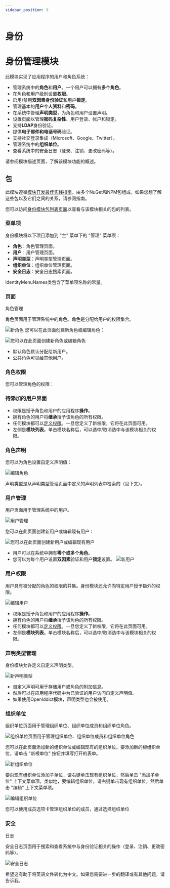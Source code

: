 ```yaml
---
sidebar_position: 9
---
```


# 身份

# 身份管理模块

此模块实现了应用程序的用户和角色系统：

* 管理系统中的**角色**和**用户**。一个用户可以拥有**多个角色**。
* 在角色和用户级别设置**权限**。
* 启用/禁用**双因素身份验证**和用户**锁定**。
* 管理基本的**用户个人资料**和**密码**。
* 在系统中管理**声明类型**，为角色和用户设置声明。
* 设置页面以管理**密码复杂性**、用户登录、帐户和锁定。
* 支持**LDAP**身份验证。
* 提供**电子邮件和电话号码**验证。
* 支持社交登录集成（Microsoft、Google、Twitter）。
* 管理系统中的**组织单位**。
* 查看系统中的安全日志（登录、注销、更改密码等）。

请参阅模块描述页面，了解该模块功能的概述。

包
--------

此模块遵循[模块开发最佳实践指南](https://docs.abp.io/en/abp/latest/Best-Practices/Index)，由多个NuGet和NPM包组成。如果您想了解这些包以及它们之间的关系，请参阅指南。

您可以访问[身份模块包列表页面](https://abp.io/packages?moduleName=Volo.Identity.Pro)以查看与该模块相关的包的列表。

### 菜单项

身份模块将以下项目添加到 "主" 菜单下的 "管理" 菜单项：

* **角色**：角色管理页面。
* **用户**：用户管理页面。
* **声明类型**：声明类型管理页面。
* **组织单位**：组织单位管理页面。
* **安全日志**：安全日志搜索页面。

IdentityMenuNames类包含了菜单项名称的常量。

### 页面

角色管理

角色页面用于管理系统中的角色。角色是分配给用户的权限集合。

![新角色](https://raaghustorageaccount.blob.core.windows.net/raaghu-docs/users-role.png)
您可以在此页面创建新角色或编辑角色：

![您可以在此页面创建新角色或编辑角色](https://raaghustorageaccount.blob.core.windows.net/raaghu-docs/role-new.png)
* 默认角色默认分配给新用户。
* 公共角色可见给其他用户。

### 角色权限

您可以管理角色的权限：

### 待添加的用户界面

* 权限是授予角色和用户的应用程序**操作**。
* 拥有角色的用户将**继承**授予该角色的所有权限。
* 任何模块都可以[定义权限](https://docs.abp.io/en/abp/latest/Authorization#permission-system)。一旦您定义了新权限，它将在此页面可用。
* 左侧是**模块列表**。单击模块名称后，可以选中/取消选中与该模块相关的权限。

### 角色声明

您可以为角色设置自定义声明值：

![编辑角色](https://raaghustorageaccount.blob.core.windows.net/raaghu-docs/role-claims.png)

声明类型是从声明类型管理页面中定义的声明列表中检索的（见下文）。

### 用户管理

用户页面用于管理系统中的用户。

![用户管理](https://raaghustorageaccount.blob.core.windows.net/raaghu-docs/users.png)

您可以在此页面创建新用户或编辑现有用户：

![您可以在此页面创建新用户或编辑现有用户](https://raaghustorageaccount.blob.core.windows.net/raaghu-docs/users-new.png)

* 用户可以在系统中拥有**零个或多个角色**。
* 您可以为每个用户设置**双因素**验证和用户**锁定**设置。
  ![新用户](https://raaghustorageaccount.blob.core.windows.net/raaghu-docs/users-role.png)

### 用户权限

用户具有被分配的角色的权限的并集。身份模块还允许向特定用户授予额外的权限。

![编辑用户](https://raaghustorageaccount.blob.core.windows.net/raaghu-docs/user-permision.png)

* 权限是授予角色和用户的应用程序**操作**。
* 拥有角色的用户将**继承**授予该角色的所有权限。
* 任何模块都可以[定义权限](https://docs.abp.io/en/abp/latest/Authorization#permission-system)。一旦您定义了新权限，它将在此页面可用。
* 左侧是**模块列表**。单击模块名称后，可以选中/取消选中与该模块相关的权限。

### 声明类型管理

身份模块允许定义自定义声明类型。

![新声明类型](https://raaghustorageaccount.blob.core.windows.net/raaghu-docs/claim.png)

* 自定义声明可用于存储用户或角色的附加信息。
* 然后可以在应用程序代码中为已验证的用户访问自定义声明值。
* 如果使用OpenIddict模块，声明类型也会被使用。

### 组织单位

组织单位页面用于管理组织单位、组织单位成员和组织单位角色。

![组织单位页面用于管理组织单位、组织单位成员和组织单位角色](https://raaghustorageaccount.blob.core.windows.net/raaghu-docs/organization-Unit.png)

您可以在此页面添加新的组织单位或编辑现有的组织单位。要添加新的根组织单位，请单击 "新根单位" 按钮并填写打开的表单。

![新组织单位](https://raaghustorageaccount.blob.core.windows.net/raaghu-docs/organization-Unit.png)

要向现有组织单位添加子单位，请右键单击现有组织单位，然后单击 "添加子单位" 上下文菜单项。类似地，要编辑组织单位，请右键单击现有组织单位，然后单击 "编辑" 上下文菜单项。

![编辑组织单位](https://raaghustorageaccount.blob.core.windows.net/raaghu-docs/organization-Unit-edit.png)

您可以使用成员选项卡管理组织单位的成员，通过选择组织单位

### 安全

日志

安全日志页面用于搜索和查看系统中与身份验证相关的操作（登录、注销、更改密码等）。

![安全日志](https://raaghustorageaccount.blob.core.windows.net/raaghu-docs/security-logs.png)


希望这有助于将英语文件转化为中文。如果您需要进一步的翻译或有其他问题，请告诉我。
